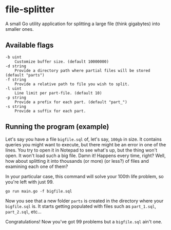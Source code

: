 # file-splitter
A small Go utility application for splitting a large file (think gigabytes) into smaller ones.

## Available flags
```
-b uint
    Customize buffer size. (default 10000000)
-d string
    Provide a directory path where partial files will be stored (default "parts")
-f string
    Provide a relative path to file you wish to split.
-l uint
    Line limit per part-file. (default 10)
-p string
    Provide a prefix for each part. (default "part_")
-s string
    Provide a suffix for each part.
```

## Running the program (example)
Let's say you have a file ```bigfile.sql``` of, let's say, ```100gb``` in size. It contains queries you might want to execute, but there might be an error in one of the lines. 
You try to open it in Notepad to see what's up, but the thing won't open. It won't load such a big file.
Damn it! Happens every time, right? Well, how about splitting it into thousands (or more) (or less?) of files and examining each one of them?

In your particular case, this command will solve your 100th life problem, so you're left with just 99.

```
go run main.go -f bigfile.sql
```

Now you see that a new folder ```parts``` is created in the directory where your ```bigfile.sql``` is.
It starts getting populated with files such as ```part_1.sql```, ```part_2.sql```, etc...

Congratulations! Now you've got 99 problems but a ```bigfile.sql``` ain't one. 
